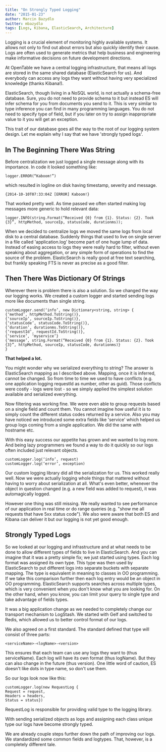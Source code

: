 ```yaml
---
title: "On Strongly Typed Logging"
date: "2015-01-23"
author: Marcin Bazydlo
twitter: mbazydlo
tags: [Logs, Kibana, ElasticSearch, Architecture]
---
```


Logging is a crucial element of monitoring highly available systems. It allows not only to find out about errors but also quickly identify their cause. Logs are often used to generate metrics that help business and engineering make informative decisions on future development directions.

At OpenTable we have a central logging infrastructure, that means all logs are stored in the same shared database (ElasticSearch for us). And everybody can access any logs they want without having very specialized knowledge (thanks Kibana!).

ElasticSearch, though living in a NoSQL world, is not actually a schema-free database. Sure, you do not need to provide schema to it but instead ES will infer schema for you from documents you send to it. This is very similar to type inference you can find in many programming languages. You do not need to specify type of field, but if you later on try to assign inappropriate value to it you will get an exception.

This trait of our database goes all the way to the root of our logging system design. Let me explain why I say that we have 'strongly typed logs'.

## In The Beginning There Was String

Before centralization we just logged a single message along with its importance. In code it looked something like:

```
logger.ERROR(“Kaboom!”)
```

which resulted in logline on disk having timestamp, severity and message.

```
{2014-10-10T07:33:04Z [ERROR] Kaboom!}
```

That worked pretty well. As time passed we often started making log messages more generic to hold relevant data:

```
logger.INFO(string.Format(“Received {0} from {1}. Status: {2}. Took {3}”, httpMethod, sourceIp, statusCode, durationms));
```

When we decided to centralize logs we moved the same logs from local disk to a central database. Suddenly things that used to live on single server in a file called 'application.log' become part of one huge lump of data. Instead of easing access to logs they were really hard to filter, without even speaking about aggregation, or any simple form of operations to find the source of the problem. ElasticSearch is really good at free text searching, but frankly speaking FTS is never as precise as a good filter.

## Then There Was Dictionary Of Strings

Wherever there is problem there is also a solution. So we changed the way our logging works. We created a custom logger and started sending logs more like documents than single string.

```
customLogger.send(‘info’, new Dictionary<string, string> {
{‘method’, httpMethod.ToString()},
{‘sourceIp’, sourceIp.ToString()},
{‘statusCode’, statusCode.ToString()},
{‘duration’, durationms.ToString()},
{‘requestId’, requestId.ToString()},
{‘service’, ‘myservice’}
{‘message’, string.Format(“Received {0} from {1}. Status: {2}. Took {3}”, httpMethod, sourceIp, statusCode, durationms)}
}
```

**That helped a lot.**

You might wonder why we serialized everything to string? The answer is ElasticSearch mapping as I described above. Mapping, once it is inferred, cannot be changed. So from time to time we used to have conflicts (e.g. one application logging requestId as number, other as guid). Those conflicts were costly - logs were lost - so we simply applied the simplest solution available and serialized everything.

Now filtering was working fine. We were even able to group requests based on a single field and count them. You cannot imagine how useful it is to simply count the different status codes returned by a service. Also you may have noticed we introduced some extra fields like 'service' which helped us group logs coming from a single application. We did the same with hostname etc.

With this easy success our appetite has grown and we wanted to log more. And being lazy programmers we found a way to do it quickly so our logs often included just relevant objects.

```
customLogger.log(‘info’, request)
customLogger.log(‘error’, exception)
```

Our custom logging library did all the serialization for us. This worked really well. Now we were actually logging whole things that mattered without having to worry about serialization at all. What's even better, whenever the object in question changed (e.g. a new field was added to request), it was automagically logged.

However one thing was still missing. We really wanted to see performance of our application in real time or do range queries (e.g. "show me all requests that have 5xx status code"). We also were aware that both ES and Kibana can deliver it but our logging is not yet good enough.

## Strongly Typed Logs

So we looked at our logging and infrastructure and at what needs to be done to allow different types of fields to live in ElasticSearch. And you can imagine that it was a pretty simple fix; we just started using types. Each log format was assigned its own type. This type was then used by ElasticSearch to put different logs into separate buckets with separate mapping. The type is equivalent in meaning to classes in OO programming. If we take this comparison further then each log entry would be an object in OO programming. ElasticSearch supports searches across multiple types, which is very convenient when you don't know what you are looking for. On the other hand, when you know, you can limit your query to single type and take advantage of fields types.

It was a big application change as we needed to completely change our transport mechanism to LogStash. We started with Gelf and switched to Redis, which allowed us to better control format of our logs.

We also agreed on a first standard. The standard defined that type will consist of three parts:

```
<serviceName>-<logName>-<version>
```

This ensures that each team can use any logs they want to (thus serviceName). Each log will have its own format (thus logName). But they can also change in the future (thus version). One little word of caution, ES doesn't like dots in type name, so don't use them.

So our logs look now like this:

```
customLogger.log(new RequestLog {
Request = request,
Headers = headers,
Status = status})
```

RequestLog is responsible for providing valid type to the logging library.

With sending serialized objects as logs and assigning each class unique type our logs have become strongly typed.

We are already couple steps further down the path of improving our logs. We standardized some common fields and logtypes. That, however, is a completely different tale. ​
